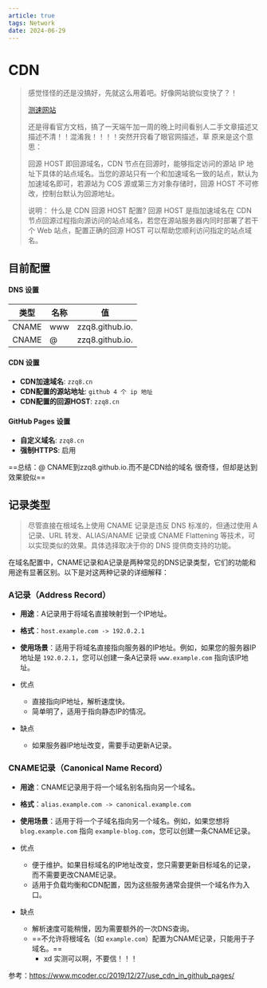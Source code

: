 ```yaml
---
article: true
tags: Network
date: 2024-06-29
---
```


# CDN

> 感觉怪怪的还是没搞好，先就这么用着吧。好像网站貌似变快了？！
>
> [测速网站](https://www.17ce.com/site)
>
> 
>
> 还是得看官方文档，搞了一天端午加一周的晚上时间看别人二手文章描述又描述不清！！混淆我！！！！突然开窍看了眼官网描述，草  原来是这个意思：
>
> 回源 HOST
> 即回源域名，CDN 节点在回源时，能够指定访问的源站 IP 地址下具体的站点域名。当您的源站只有一个和加速域名一致的站点，默认为加速域名即可，若源站为 COS 源或第三方对象存储时，回源 HOST 不可修改，控制台默认为回源地址。
>
> 说明：
> 什么是 CDN 回源 HOST 配置?
> 回源 HOST 是指加速域名在 CDN 节点回源过程指向源访问的站点域名，若您在源站服务器内同时部署了若干个 Web 站点，配置正确的回源 HOST 可以帮助您顺利访问指定的站点域名。

## 目前配置

#### DNS 设置

| 类型  | 名称 | 值              |
| ----- | ---- | --------------- |
| CNAME | www  | zzq8.github.io. |
| CNAME | @    | zzq8.github.io. |

#### CDN 设置

- **CDN加速域名**: `zzq8.cn`
- **CDN配置的源站地址**: `github 4 个 ip 地址`
- **CDN配置的回源HOST**: `zzq8.cn`

#### GitHub Pages 设置

- **自定义域名**: `zzq8.cn`
- **强制HTTPS**: 启用



==总结：@ CNAME到zzq8.github.io.而不是CDN给的域名   很奇怪，但却是达到效果貌似==

## 记录类型

> 尽管直接在根域名上使用 CNAME 记录是违反 DNS 标准的，但通过使用 A 记录、URL 转发、ALIAS/ANAME 记录或 CNAME Flattening 等技术，可以实现类似的效果。具体选择取决于你的 DNS 提供商支持的功能。

在域名配置中，CNAME记录和A记录是两种常见的DNS记录类型，它们的功能和用途有显著区别。以下是对这两种记录的详细解释：

### A记录（Address Record）

- **用途**：A记录用于将域名直接映射到一个IP地址。

- **格式**：`host.example.com -> 192.0.2.1`

- **使用场景**：适用于将域名直接指向服务器的IP地址。例如，如果您的服务器IP地址是 `192.0.2.1`，您可以创建一条A记录将 `www.example.com` 指向该IP地址。

- 优点

  - 直接指向IP地址，解析速度快。
  - 简单明了，适用于指向静态IP的情况。
  
- 缺点

  - 如果服务器IP地址改变，需要手动更新A记录。

### CNAME记录（Canonical Name Record）

- **用途**：CNAME记录用于将一个域名别名指向另一个域名。

- **格式**：`alias.example.com -> canonical.example.com`

- **使用场景**：适用于将一个子域名指向另一个域名。例如，如果您想将 `blog.example.com` 指向 `example-blog.com`，您可以创建一条CNAME记录。

- 优点

  - 便于维护。如果目标域名的IP地址改变，您只需要更新目标域名的记录，而不需要更改CNAME记录。
  - 适用于负载均衡和CDN配置，因为这些服务通常会提供一个域名作为入口。
  
- 缺点

  - 解析速度可能稍慢，因为需要额外的一次DNS查询。
  - ==不允许将根域名（如 `example.com`）配置为CNAME记录，只能用于子域名。==
    - xd 实测可以啊，不要信！！！





参考：https://www.mcoder.cc/2019/12/27/use_cdn_in_github_pages/
